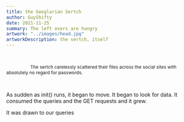 ```yaml
---
title: the Googlarian Sertch
author: GuyShifty
date: 2021-11-25
summary: The left overs are hungry
artwork: "../images/head.jpg"
artworkDescription: the sertch, itself
---
```

<br>
<style>
    .emphasis{
        color:  red;
    }
</style>
<!--<p style="text-indent: 4rem;">The fragments of code retained their digital liveliness and formed bonds much like proteins, .
Janky and awkward, they were unable to process  even a string.
But over time, became a hulking <span class="emphasis">monstrocity</span>.
the Googlarian Sertch. Having no discernable link to a database for it's answers, it's frantic process
usually ends with brute force destructuring of its focus target.
In the insatiable quest for the 'answer', madness and it's logic
are interlaced as are the digital and our reality.</p>-->

<p style="text-indent: 4rem;font-size:.75rem;">The sertch carelessly scattered their files across the social sites with absolutely no regard for passwords.</p>
</br>
<p>As sudden as init() runs, it began to move. It began to look for data. It consumed the queries and the GET requests and it grew.

It was drawn to our queries</p>